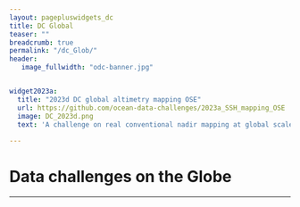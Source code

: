 ```yaml
---
layout: pagepluswidgets_dc
title: DC Global 
teaser: ""
breadcrumb: true
permalink: "/dc_Glob/"
header:
   image_fullwidth: "odc-banner.jpg" 


widget2023a:
  title: "2023d DC global altimetry mapping OSE"
  url: https://github.com/ocean-data-challenges/2023a_SSH_mapping_OSE
  image: DC_2023d.png
  text: 'A challenge on real conventional nadir mapping at global scales created by Datlas and CLS for the SLICING project (CMEMS). [...]'
 
--- 
```


# Data challenges on the Globe
  
---
